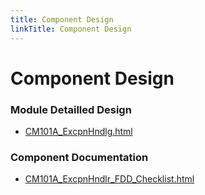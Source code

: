 ```yaml
---
title: Component Design
linkTitle: Component Design
---
```


# Component Design
### Module Detailled Design

- [CM101A_ExcpnHndlg.html](Design/CM101A_ExcpnHndlg.html)

### Component Documentation

- [CM101A_ExcpnHndlr_FDD_Checklist.html](Doc/CM101A_ExcpnHndlr_FDD_Checklist.html)

